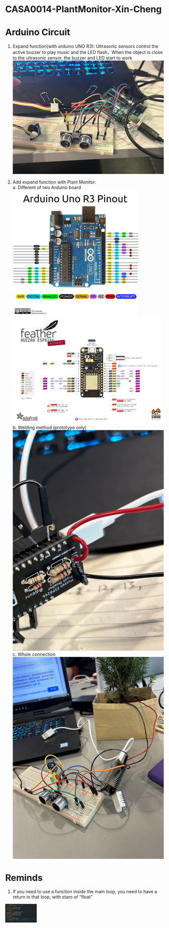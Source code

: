 # CASA0014-PlantMonitor-Xin-Cheng

# Arduino Circuit
1. Expand function(with arduino UNO R3): Ultrasonic sensors control the active buzzer to play music and the LED flash，When the object is close to the ultrasonic sensor, the buzzer and LED start to work<br>
<img src="https://github.com/zczqxc5/CASA0014-plant-monitor-Xin-Cheng/blob/main/pictures/598b7b9bd06c72aa865ef5839df9fe1.jpg" width="500px"><br>

2. Add expand function with Plant Monitor: <br>
a. Different of two Arduino board <br>
<img src="https://github.com/zczqxc5/CASA0014-plant-monitor-Xin-Cheng/blob/main/pictures/37b0e000830f1fdc959db474eea3fc8.png" width="400px"> <img src="https://github.com/zczqxc5/CASA0014-plant-monitor-Xin-Cheng/blob/main/pictures/b0fc1a147b849f3fdf48bb5e58b6b69.png" width="600px"><br>
b. Welding method (prototype only)<br>
<img src="https://github.com/zczqxc5/CASA0014-plant-monitor-Xin-Cheng/blob/main/pictures/195559164985fe32466b3c4b619cec1.jpg" width="500px"><br>
c. Whole connection<br>
<img src="https://github.com/zczqxc5/CASA0014-plant-monitor-Xin-Cheng/blob/main/pictures/7a7cc263fc17feafa366a0c61c7ca0d.jpg" width="500px"><br>


# Reminds
1. If you need to use a function inside the main loop, you need to have a return in that loop, with staro of “float”
<img src="https://github.com/zczqxc5/CASA0014-plant-monitor-Xin-Cheng/blob/main/pictures/image.png" width="100px">


